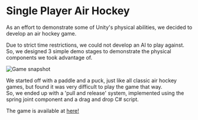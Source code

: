 # Single Player Air Hockey

As an effort to demonstrate some of Unity's physical abilities, we decided to develop an air hockey game. 

Due to strict time restrictions, we could not develop an AI to play against. So, we designed 3 simple demo stages to demonstrate the physical components we took advantage of. 

![Game snapshot](Snapshot.png)

We started off with a paddle and a puck, just like all classic air hockey games, but found it was very difficult to play the game that way.  
So, we ended up with a 'pull and release' system, implemented using the spring joint component and a drag and drop C# script. 

The game is available at [here!](enzogorlami.itch.io/single-player-air-hockey)